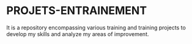 # PROJETS-ENTRAINEMENT
It is a repository encompassing various training and training projects to develop my skills and analyze my areas of improvement.
